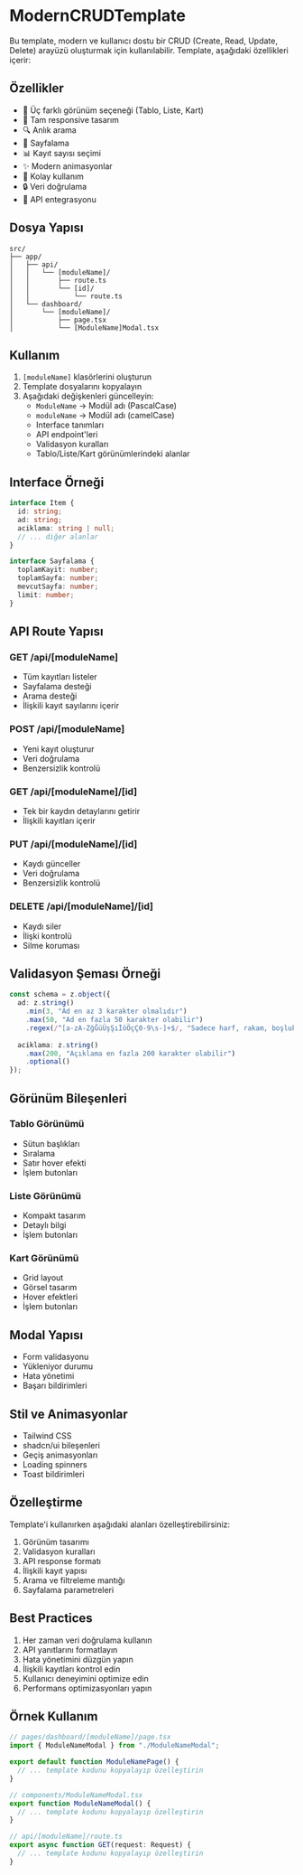 # ModernCRUDTemplate

Bu template, modern ve kullanıcı dostu bir CRUD (Create, Read, Update, Delete) arayüzü oluşturmak için kullanılabilir. Template, aşağıdaki özellikleri içerir:

## Özellikler

- 🎨 Üç farklı görünüm seçeneği (Tablo, Liste, Kart)
- 📱 Tam responsive tasarım
- 🔍 Anlık arama
- 📄 Sayfalama
- 📊 Kayıt sayısı seçimi
- ✨ Modern animasyonlar
- 🎯 Kolay kullanım
- 🔒 Veri doğrulama
- 🚀 API entegrasyonu

## Dosya Yapısı

```
src/
├── app/
│   ├── api/
│   │   └── [moduleName]/
│   │       ├── route.ts
│   │       └── [id]/
│   │           └── route.ts
│   └── dashboard/
│       └── [moduleName]/
│           ├── page.tsx
│           └── [ModuleName]Modal.tsx
```

## Kullanım

1. `[moduleName]` klasörlerini oluşturun
2. Template dosyalarını kopyalayın
3. Aşağıdaki değişkenleri güncelleyin:
   - `ModuleName` -> Modül adı (PascalCase)
   - `moduleName` -> Modül adı (camelCase)
   - Interface tanımları
   - API endpoint'leri
   - Validasyon kuralları
   - Tablo/Liste/Kart görünümlerindeki alanlar

## Interface Örneği

```typescript
interface Item {
  id: string;
  ad: string;
  aciklama: string | null;
  // ... diğer alanlar
}

interface Sayfalama {
  toplamKayit: number;
  toplamSayfa: number;
  mevcutSayfa: number;
  limit: number;
}
```

## API Route Yapısı

### GET /api/[moduleName]
- Tüm kayıtları listeler
- Sayfalama desteği
- Arama desteği
- İlişkili kayıt sayılarını içerir

### POST /api/[moduleName]
- Yeni kayıt oluşturur
- Veri doğrulama
- Benzersizlik kontrolü

### GET /api/[moduleName]/[id]
- Tek bir kaydın detaylarını getirir
- İlişkili kayıtları içerir

### PUT /api/[moduleName]/[id]
- Kaydı günceller
- Veri doğrulama
- Benzersizlik kontrolü

### DELETE /api/[moduleName]/[id]
- Kaydı siler
- İlişki kontrolü
- Silme koruması

## Validasyon Şeması Örneği

```typescript
const schema = z.object({
  ad: z.string()
    .min(3, "Ad en az 3 karakter olmalıdır")
    .max(50, "Ad en fazla 50 karakter olabilir")
    .regex(/^[a-zA-ZğĞüÜşŞıİöÖçÇ0-9\s-]+$/, "Sadece harf, rakam, boşluk ve - içerebilir"),
  
  aciklama: z.string()
    .max(200, "Açıklama en fazla 200 karakter olabilir")
    .optional()
});
```

## Görünüm Bileşenleri

### Tablo Görünümü
- Sütun başlıkları
- Sıralama
- Satır hover efekti
- İşlem butonları

### Liste Görünümü
- Kompakt tasarım
- Detaylı bilgi
- İşlem butonları

### Kart Görünümü
- Grid layout
- Görsel tasarım
- Hover efektleri
- İşlem butonları

## Modal Yapısı

- Form validasyonu
- Yükleniyor durumu
- Hata yönetimi
- Başarı bildirimleri

## Stil ve Animasyonlar

- Tailwind CSS
- shadcn/ui bileşenleri
- Geçiş animasyonları
- Loading spinners
- Toast bildirimleri

## Özelleştirme

Template'i kullanırken aşağıdaki alanları özelleştirebilirsiniz:

1. Görünüm tasarımı
2. Validasyon kuralları
3. API response formatı
4. İlişkili kayıt yapısı
5. Arama ve filtreleme mantığı
6. Sayfalama parametreleri

## Best Practices

1. Her zaman veri doğrulama kullanın
2. API yanıtlarını formatlayın
3. Hata yönetimini düzgün yapın
4. İlişkili kayıtları kontrol edin
5. Kullanıcı deneyimini optimize edin
6. Performans optimizasyonları yapın

## Örnek Kullanım

```typescript
// pages/dashboard/[moduleName]/page.tsx
import { ModuleNameModal } from "./ModuleNameModal";

export default function ModuleNamePage() {
  // ... template kodunu kopyalayıp özelleştirin
}

// components/ModuleNameModal.tsx
export function ModuleNameModal() {
  // ... template kodunu kopyalayıp özelleştirin
}

// api/[moduleName]/route.ts
export async function GET(request: Request) {
  // ... template kodunu kopyalayıp özelleştirin
}
``` 